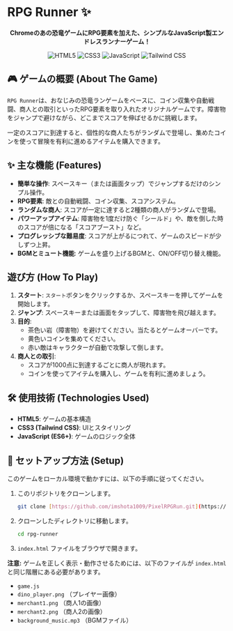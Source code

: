 # RPG Runner ✨

<div align="center">

</div>

<p align="center">
  <strong>Chromeのあの恐竜ゲームにRPG要素を加えた、シンプルなJavaScript製エンドレスランナーゲーム！</strong>
</p>

<p align="center">
  <img src="https://img.shields.io/badge/HTML5-E34F26?style=for-the-badge&logo=html5&logoColor=white" alt="HTML5">
  <img src="https://img.shields.io/badge/CSS3-1572B6?style=for-the-badge&logo=css3&logoColor=white" alt="CSS3">
  <img src="https://img.shields.io/badge/JavaScript-F7DF1E?style=for-the-badge&logo=javascript&logoColor=black" alt="JavaScript">
  <img src="https://img.shields.io/badge/Tailwind_CSS-38B2AC?style=for-the-badge&logo=tailwind-css&logoColor=white" alt="Tailwind CSS">
</p>

## 🎮 ゲームの概要 (About The Game)

`RPG Runner`は、おなじみの恐竜ランゲームをベースに、コイン収集や自動戦闘、商人との取引といったRPG要素を取り入れたオリジナルゲームです。障害物をジャンプで避けながら、どこまでスコアを伸ばせるかに挑戦します。

一定のスコアに到達すると、個性的な商人たちがランダムで登場し、集めたコインを使って冒険を有利に進めるアイテムを購入できます。

## ✨ 主な機能 (Features)

* **簡単な操作**: スペースキー（または画面タップ）でジャンプするだけのシンプル操作。
* **RPG要素**: 敵との自動戦闘、コイン収集、スコアシステム。
* **ランダムな商人**: スコアが一定に達すると2種類の商人がランダムで登場。
* **パワーアップアイテム**: 障害物を1度だけ防ぐ「シールド」や、敵を倒した時のスコアが倍になる「スコアブースト」など。
* **プログレッシブな難易度**: スコアが上がるにつれて、ゲームのスピードが少しずつ上昇。
* **BGMとミュート機能**: ゲームを盛り上げるBGMと、ON/OFF切り替え機能。

## 遊び方 (How To Play)

1.  **スタート**: `スタート`ボタンをクリックするか、スペースキーを押してゲームを開始します。
2.  **ジャンプ**: スペースキーまたは画面をタップして、障害物を飛び越えます。
3.  **目的**:
    * 茶色い岩（障害物）を避けてください。当たるとゲームオーバーです。
    * 黄色いコインを集めてください。
    * 赤い敵はキャラクターが自動で攻撃して倒します。
4.  **商人との取引**:
    * スコアが1000点に到達するごとに商人が現れます。
    * コインを使ってアイテムを購入し、ゲームを有利に進めましょう。

## 🛠️ 使用技術 (Technologies Used)

* **HTML5**: ゲームの基本構造
* **CSS3 (Tailwind CSS)**: UIとスタイリング
* **JavaScript (ES6+)**: ゲームのロジック全体

## 🚀 セットアップ方法 (Setup)

このゲームをローカル環境で動かすには、以下の手順に従ってください。

1.  このリポジトリをクローンします。
    ```sh
    git clone [https://github.com/imshota1009/PixelRPGRun.git](https://github.com/imshota1009/PixelRPGRun.git)
    ```
2.  クローンしたディレクトリに移動します。
    ```sh
    cd rpg-runner
    ```
3.  `index.html` ファイルをブラウザで開きます。

**注意:** ゲームを正しく表示・動作させるためには、以下のファイルが `index.html` と同じ階層にある必要があります。
* `game.js`
* `dino_player.png` （プレイヤー画像）
* `merchant1.png` （商人1の画像）
* `merchant2.png` （商人2の画像）
* `background_music.mp3` （BGMファイル）
